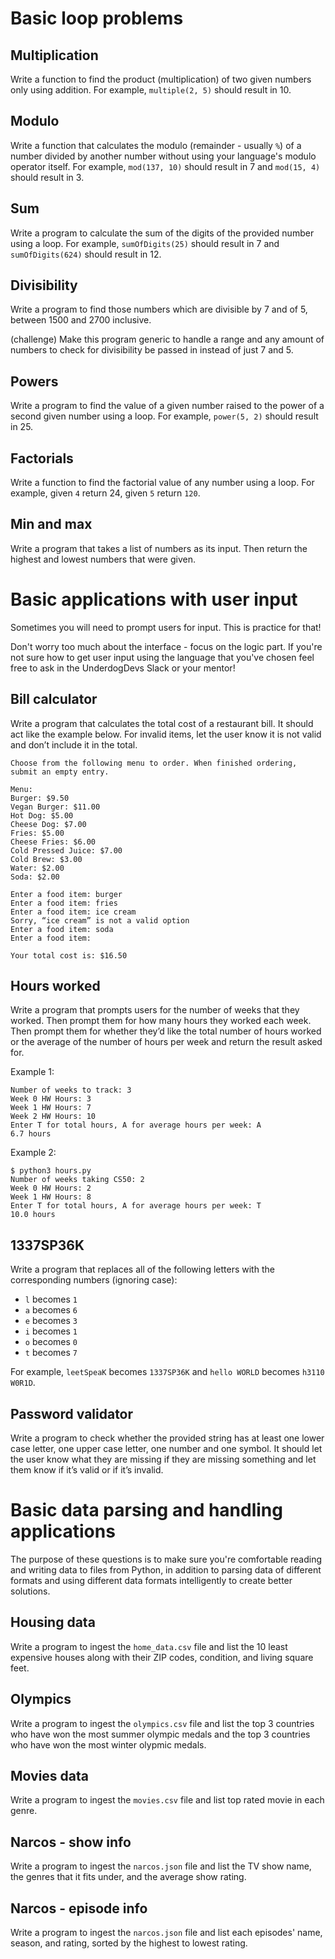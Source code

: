 # Basic loop problems

## Multiplication

Write a function to find the product (multiplication) of two given numbers only using addition. For example, `multiple(2, 5)` should result in 10.

## Modulo

Write a function that calculates the modulo (remainder - usually `%`) of a number divided by another number without using your language's modulo operator itself. For example, `mod(137, 10)` should result in 7 and `mod(15, 4)` should result in 3.

## Sum

Write a program to calculate the sum of the digits of the provided number using a loop. For example, `sumOfDigits(25)` should result in 7 and `sumOfDigits(624)` should result in 12.

## Divisibility

Write a program to find those numbers which are divisible by 7 and of 5, between 1500 and 2700 inclusive.

(challenge) Make this program generic to handle a range and any amount of numbers to check for divisibility be passed in instead of just 7 and 5. 

## Powers

Write a program to find the value of a given number raised to the power of a second given number using a loop. For example, `power(5, 2)` should result in 25.

## Factorials

Write a function to find the factorial value of any number using a loop. For example, given `4` return 24, given `5` return `120`.

## Min and max

Write a program that takes a list of numbers as its input. Then return the highest and lowest numbers that were given.

# Basic applications with user input

Sometimes you will need to prompt users for input. This is practice for that!

Don't worry too much about the interface - focus on the logic part. If you're not sure how to get user input using the language that you've chosen feel free to ask in the UnderdogDevs Slack or your mentor!

## Bill calculator

Write a program that calculates the total cost of a restaurant bill. It should act like the example below. For invalid items, let the user know it is not valid and don’t include it in the total.

```
Choose from the following menu to order. When finished ordering, submit an empty entry.

Menu:
Burger: $9.50
Vegan Burger: $11.00
Hot Dog: $5.00
Cheese Dog: $7.00
Fries: $5.00
Cheese Fries: $6.00
Cold Pressed Juice: $7.00
Cold Brew: $3.00
Water: $2.00
Soda: $2.00

Enter a food item: burger
Enter a food item: fries
Enter a food item: ice cream
Sorry, “ice cream” is not a valid option
Enter a food item: soda
Enter a food item:

Your total cost is: $16.50
```

## Hours worked

Write a program that prompts users for the number of weeks that they worked. Then prompt them for how many hours they worked each week. Then prompt them for whether they’d like the total number of hours worked or the average of the number of hours per week and return the result asked for.

Example 1:

```
Number of weeks to track: 3
Week 0 HW Hours: 3
Week 1 HW Hours: 7
Week 2 HW Hours: 10
Enter T for total hours, A for average hours per week: A
6.7 hours
```

Example 2:

```
$ python3 hours.py
Number of weeks taking CS50: 2
Week 0 HW Hours: 2
Week 1 HW Hours: 8
Enter T for total hours, A for average hours per week: T
10.0 hours
```

## 1337SP36K

Write a program that replaces all of the following letters with the corresponding numbers (ignoring case):

- `l` becomes `1`
- `a` becomes `6`
- `e` becomes `3`
- `i` becomes `1`
- `o` becomes `0`
- `t` becomes `7`

For example, `leetSpeaK` becomes `1337SP36K` and `hello WORLD` becomes `h3110 W0R1D`.

## Password validator

Write a program to check whether the provided string has at least one lower case letter, one upper case letter, one number and one symbol. It should let the user know what they are missing if they are missing something and let them know if it’s valid or if it’s invalid.

# Basic data parsing and handling applications

The purpose of these questions is to make sure you're comfortable reading and writing data to files from Python, in addition to parsing data of different formats and using different data formats intelligently to create better solutions.

## Housing data

Write a program to ingest the `home_data.csv` file and list the 10 least expensive houses along with their ZIP codes, condition, and living square feet.

## Olympics

Write a program to ingest the `olympics.csv` file and list the top 3 countries who have won the most summer olympic medals and the top 3 countries who have won the most winter olypmic medals.

## Movies data

Write a program to ingest the `movies.csv` file and list top rated movie in each genre.

## Narcos - show info

Write a program to ingest the `narcos.json` file and list the TV show name, the genres that it fits under, and the average show rating.

## Narcos - episode info

Write a program to ingest the `narcos.json` file and list each episodes' name, season, and rating, sorted by the highest to lowest rating.
